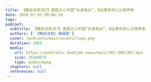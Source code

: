 ```yaml
---
title: 【睡前消息367】美国关心中国“长波电台”，B站青年担心父母养老
date: 2020-01-01 00:06:10
tags:
podcast:
  subtitle: 【睡前消息367】美国关心中国“长波电台”，B站青年担心父母养老
  authors: ['《睡前消息》编辑部']
  cover: /podcasts/main/assets/logo.png
  duration: 1065
  media:
    url: https://podstatic.bedtime.news/main/301-400/367.mp3
    size: 25560576
    type: audio/mpeg
  chapters: null
  references: null
---
```

